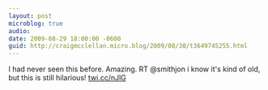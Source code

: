 ```yaml
---
layout: post
microblog: true
audio: 
date: 2009-08-29 18:00:00 -0600
guid: http://craigmcclellan.micro.blog/2009/08/30/t3649745255.html
---
```

I had never seen this before.  Amazing. RT @smithjon i know it's kind of old, but this is still hilarious! [twi.cc/nJlG](http://twi.cc/nJlG)
